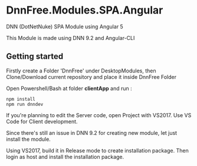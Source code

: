 # DnnFree.Modules.SPA.Angular
DNN (DotNetNuke) SPA Module using Angular 5

This Module is made using DNN 9.2 and Angular-CLI

## Getting started

Firstly create a Folder 'DnnFree' under DesktopModules, 
then Clone/Download current repository and place it inside DnnFree Folder

Open Powershell/Bash at folder **clientApp** and run :

    npm install
    npm run dnndev

If you're planning to edit the Server code, open Project with VS2017. Use VS Code for Client development.

Since there's still an issue in DNN 9.2 for creating new module, let just install the module.

Using VS2017, build it in Release mode to create installation package. Then login as host and install the installation package.


